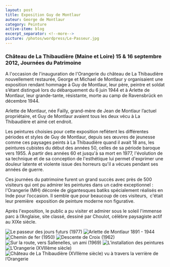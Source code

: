 ```yaml
---
layout: post
title: Exposition Guy de Montlaur
auteur: George de Montlaur
category: Peinture
active-item: blog
excerpt_separator: <!--more-->
picture: /photos/wordpress/Le-Passeur.jpg
---
```


### Château de La Thibaudière (Maine et Loire) 15 & 16 septembre 2012, Journées du Patrimoine

A l'occasion de l'inauguration de l'Orangerie du château de La Thibaudière nouvellement restaurée, George et Michael de Montlaur y organisaient une exposition rendant hommage à Guy de Montlaur, leur père, peintre et soldat s’étant distingué lors du débarquement du 6 juin 1944 et à Arlette de Montlaur, leur grande-tante, résistante, morte au camp de Ravensbrück en décembre 1944.

<!--more-->

Arlette de Montlaur, née Failly, grand-mère de Jean de Montlaur l’actuel propriétaire, et Guy de Montlaur avaient tous les deux vécu à La Thibaudière et aimé cet endroit.

Les peintures choisies pour cette exposition reflètent les différentes périodes et styles de Guy de Montlaur, depuis ses œuvres de jeunesse comme ces paysages peints à La Thibaudière quand il avait 18 ans, les peintures cubistes du début des années 50, celles de sa période baroque vers 1955. À partir des années 60 et jusqu'à sa mort en 1977, l'évolution de sa technique et de sa conception de l'esthétique lui permet d'exprimer une douleur latente et violente issue des horreurs qu'il a vécues pendant ses années de guerre.

Ces journées du patrimoine furent un grand succès avec près de 500 visiteurs qui ont pu admirer les peintures dans un cadre exceptionnel : l'Orangerie (MH) décorée de gigantesques batiks spécialement réalisés en Inde pour l’occasion. Il semble que pour beaucoup de ces visiteurs,  c'était leur première  exposition de peinture moderne non figurative.

Après l'exposition, le public a pu visiter et admirer sous le soleil l'immense parc à l’Anglaise, site classé, dessiné par Choulot, célèbre paysagiste actif au XIXe siècle.

<img src="/photos/wordpress/Le-Passeur.jpg" alt="Le passeur des jours futurs (1977)">

<img src="/photos/wordpress/Arlette.jpg" alt="Arlette de Montlaur 1891 - 1944">

<img src="/photos/wordpress/Chemin-de-Fer.jpg" alt="Chemin de fer (1950)">

<img src="/photos/wordpress/Descente-de-Croix-.jpg" alt="Descente de Croix (1962)">

<img src="/photos/wordpress/Sur-la-route-2.jpg" alt="Sur la route, vers Sallenelles, un ami (1969)">

<img src="/photos/wordpress/Installation.jpg" alt="L’installation des peintures">

<img src="/photos/wordpress/LOrangerie.jpg" alt="L’Orangerie (XVIIIème siècle)">

<img src="/photos/wordpress/Le-chteau.jpg" alt="Château de La Thibaudière (XVIIème siècle) vu à travers la verrière de l’Orangerie">
